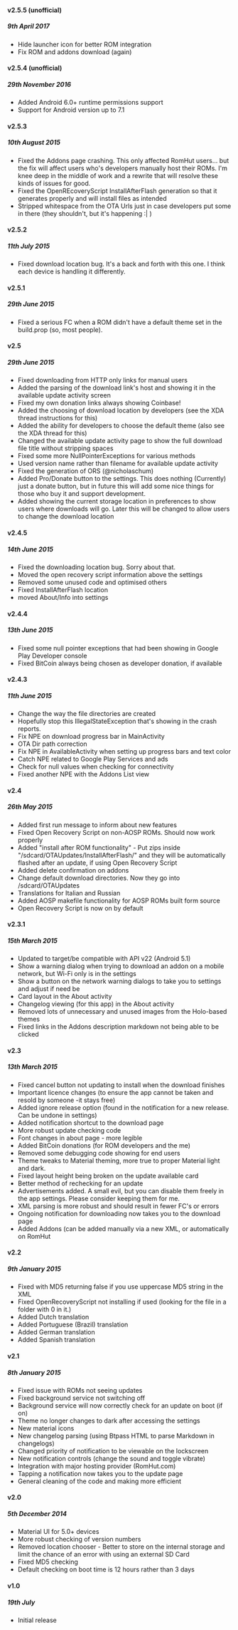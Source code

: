 #### v2.5.5 (unofficial)
##### 9th April 2017
* Hide launcher icon for better ROM integration
* Fix ROM and addons download (again)

#### v2.5.4 (unofficial)
##### 29th November 2016
* Added Android 6.0+ runtime permissions support
* Support for Android version up to 7.1

#### v2.5.3
##### 10th August 2015
* Fixed the Addons page crashing. This only affected RomHut users...  but the fix will affect users who's developers manually host their ROMs. I'm knee deep in the middle of work and a rewrite that will resolve these kinds of issues for good.
* Fixed the OpenREcoveryScript InstallAfterFlash generation so that it generates properly and will install files as intended
* Stripped whitespace from the OTA Urls just in case developers put some in there (they shouldn't, but it's happening :| )

#### v2.5.2
##### 11th July 2015
* Fixed download location bug. It's a back and forth with this one. I think each device is handling it differently.

#### v2.5.1
##### 29th June 2015
* Fixed a serious FC when a ROM didn't have a default theme set in the build.prop (so, most people).

#### v2.5
##### 29th June 2015
* Fixed downloading from HTTP only links for manual users
* Added the parsing of the download link's host and showing it in the available update activity screen
* Fixed my own donation links always showing Coinbase!
* Added the choosing of download location by developers (see the XDA thread instructions for this)
* Added the ability for developers to choose the default theme (also see the XDA thread for this)
* Changed the available update activity page to show the full download file title without stripping spaces
* Fixed some more NullPointerExceptions for various methods
* Used version name rather than filename for available update activity
* Fixed the generation of ORS (@nicholaschum)
* Added Pro/Donate button to the settings. This does nothing (Currently) just a donate button, but in future this will add some nice things for those who buy it and support development.
* Added showing the current storage location in preferences to show users where downloads will go. Later this will be changed to allow users to change the download location

#### v2.4.5
##### 14th June 2015
* Fixed the downloading location bug. Sorry about that.
* Moved the open recovery script information above the settings
* Removed some unused code and optimised others
* Fixed InstallAfterFlash location
* moved About/Info into settings

#### v2.4.4
##### 13th June 2015
* Fixed some null pointer exceptions that had been showing in Google Play Developer console
* Fixed BitCoin always being chosen as developer donation, if available

#### v2.4.3
##### 11th June 2015
* Change the way the file directories are created
* Hopefully stop this IllegalStateException that's showing in the crash
reports.
* Fix NPE on download progress bar in MainActivity
* OTA Dir path correction
* Fix NPE in AvailableActivity when setting up progress bars and text
color
* Catch NPE related to Google Play Services and ads
* Check for null values when checking for connectivity
* Fixed another NPE with the Addons List view

#### v2.4
##### 26th May 2015
* Added first run message to inform about new features
* Fixed Open Recovery Script on non-AOSP ROMs. Should now work properly
* Added "install after ROM functionality" - Put zips inside "/sdcard/OTAUpdates/InstallAfterFlash/" and they will be automatically flashed after an update, if using Open Recovery Script
* Added delete confirmation on addons
* Change default download directories. Now they go into /sdcard/OTAUpdates
* Translations for Italian and Russian
* Added AOSP makefile functionality for AOSP ROMs built form source
* Open Recovery Script is now on by default

#### v2.3.1
##### 15th March 2015
* Updated to target/be compatible with API v22 (Android 5.1)
* Show a warning dialog when trying to download an addon on a mobile network, but Wi-Fi only is in the settings
* Show a button on the network warning dialogs to take you to settings and adjust if need be 
* Card layout in the About activity
* Changelog viewing (for this app) in the About activity
* Removed lots of unnecessary and unused images from the Holo-based themes
* Fixed links in the Addons description markdown not being able to be clicked

#### v2.3 
##### 13th March 2015
* Fixed cancel button not updating to install when the download finishes
* Important licence changes (to ensure the app cannot be taken and resold by someone -it stays free)
* Added ignore release option (found in the notification for a new release. Can be undone in settings)
* Added notification shortcut to the download page
* More robust update checking code
* Font changes in about page - more legible
* Added BitCoin donations (for ROM developers and the me)
* Removed some debugging code showing for end users
* Theme tweaks to Material theming, more true to proper Material light and dark.
* Fixed layout height being broken on the update available card
* Better method of rechecking for an update
* Advertisements added. A small evil, but you can disable them freely in the app settings. Please consider keeping them for me.
* XML parsing is more robust and should result in fewer FC's or errors
* Ongoing notification for downloading now takes you to the download page
* Added Addons (can be added manually via a new XML, or automatically on RomHut

#### v2.2
##### 9th January 2015
* Fixed with MD5 returning false if you use uppercase MD5 string in the XML
* Fixed OpenRecoveryScript not installing if used (looking for the file in a folder with 0 in it.)
* Added Dutch translation
* Added Portuguese (Brazil) translation
* Added German translation
* Added Spanish translation

#### v2.1
##### 8th January 2015
* Fixed issue with ROMs not seeing updates
* Fixed background service not switching off
* Background service will now correctly check for an update on boot (if on)
* Theme no longer changes to dark after accessing the settings
* New material icons
* New changelog parsing (using Btpass HTML to parse Markdown in changelogs)
* Changed priority of notification to be viewable on the lockscreen
* New notification controls (change the sound and toggle vibrate)
* Integration with major hosting provider (RomHut.com)
* Tapping a notification now takes you to the update page
* General cleaning of the code and making more efficient

#### v2.0
##### 5th December 2014 
* Material UI for 5.0+ devices
* More robust checking of version numbers
* Removed location chooser - Better to store on the internal storage and limit the chance of an error with using an external SD Card
* Fixed MD5 checking
* Default checking on boot time is 12 hours rather than 3 days

#### v1.0
##### 19th July
* Initial release
